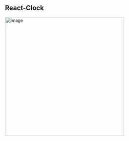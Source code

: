 ## React-Clock

<img width="389" alt="image" src="https://user-images.githubusercontent.com/90621630/223633313-40b2ecc1-dc55-4d74-9717-7bb94a53a9b1.png">
